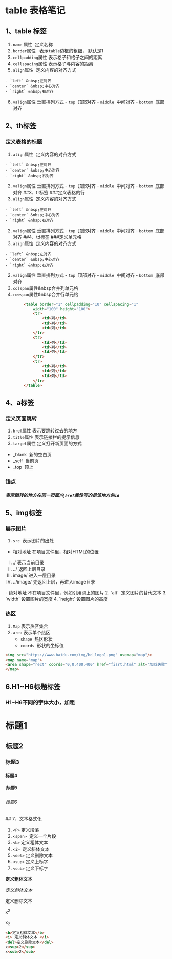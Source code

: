 # table 表格笔记

## 1、table 标签

  1. `name` 属性 &nbsp;定义名称
  2. `border`属性 &nbsp; 表示`table`边框的粗细， 默认是1
  3. `cellpadding`属性&nbsp;表示格子和格子之间的距离
  4. `cellspacing`属性&nbsp;表示格子与内容的距离
  5. `align`属性 &nbsp;定义内容的对齐方式

  	- `left` &nbsp;左对齐
  	- `center` &nbsp;中心对齐
  	- `right` &nbsp;右对齐
  6. `valign`属性&nbsp;垂直排列方式
	- `top` &nbsp;顶部对齐
	- `middle` &nbsp;中间对齐
	- `bottom` &nbsp;底部对齐

## 2、th标签
### 定义表格的标题

  1. `align`属性 &nbsp;定义内容的对齐方式

  	- `left` &nbsp;左对齐
  	- `center` &nbsp;中心对齐
  	- `right` &nbsp;右对齐
  2. `valign`属性&nbsp;垂直排列方式
	- `top` &nbsp;顶部对齐
	- `middle` &nbsp;中间对齐
	- `bottom` &nbsp;底部对齐
##3、tr标签 
###定义表格的行
  1. `align`属性 &nbsp;定义内容的对齐方式

  	- `left` &nbsp;左对齐
  	- `center` &nbsp;中心对齐
  	- `right` &nbsp;右对齐
  2. `valign`属性&nbsp;垂直排列方式
	- `top` &nbsp;顶部对齐
	- `middle` &nbsp;中间对齐
	- `bottom` &nbsp;底部对齐
##4、td标签
###定义单元格
  1. `align`属性 &nbsp;定义内容的对齐方式

  	- `left` &nbsp;左对齐
  	- `center` &nbsp;中心对齐
  	- `right` &nbsp;右对齐
  2. `valign`属性&nbsp;垂直排列方式
	- `top` &nbsp;顶部对齐
	- `middle` &nbsp;中间对齐
	- `bottom` &nbsp;底部对齐
  3. `colspan`属性&nbsp合并列单元格
  4. `rowspan`属性&nbsp合并行单元格
  
     
```html
		<table border="1" cellpadding="10" cellspacing="1"
			width="100" height="100">
			<tr>
				<td>列</td>
				<td>列</td>
				<td>列</td>
			</tr>
			<tr>
				<td>列</td>
				<td>列</td>
				<td>列</td>
			</tr>
			<tr>
				<td>列</td>
				<td>列</td>
				<td>列</td>
			</tr>
		</table>
```

## 4、a标签
### 定义页面跳转

 1. `href`属性&nbsp;表示要跳转过去的地方
 2. `title`属性&nbsp;表示链接栏的提示信息
 3. `target`属性&nbsp;定义打开新页面的方式
  - _blank &nbsp;新的空白页
  - _self &nbsp;当前页
  - _top &nbsp;顶上
    
### 锚点 
##### 表示跳转的地方在同一页面内,`href`属性写的是该地方的`id`
## 5、img标签
### 展示图片

1. `src` &nbsp;表示图片的出处
 - 相对地址&nbsp;在项目文件里，相对HTML的位置
<ol type="I">
	<li>./&nbsp;表示当前目录 </li>
	<li>../&nbsp;返回上层目录</li>
	<li>image/&nbsp;进入一层目录</li>
	<li>../image/&nbsp;先返回上层，再进入image目录</li>
</ol>
 - 绝对地址&nbsp;不在项目文件里，例如引用网上的图片
2. `alt` &nbsp;定义图片的替代文本
3. `width`&nbsp;设置图片的宽度
4. `height`&nbsp;设置图片的高度
   
### 热区

1. `Map`&nbsp;表示热区集合
 1. `area`&nbsp;表示单个热区
     - `shape` &nbsp;热区形状
     - `coords` &nbsp;形状的坐标值
     
```html
<img src="https://www.baidu.com/img/bd_logo1.png" usemap="map"/>
<map name="map">
<area shape="rect" coords="0,0,400,400" href="fisrt.html" alt="加载失败" />
</map>
```

## 6.H1~H6标题标签
### H1~H6不同的字体大小，加粗

<h1>标题1</h1>		
<h2>标题2</h2>
<h3>标题3</h3>
<h4>标题4</h4>
<h5>标题5</h5>
<h6>标题6</h6>
## 7、文本格式化

1. `<P>`&nbsp;定义段落
2. `<span>` &nbsp;定义一个片段
3. `<b>`&nbsp;定义粗体文本
4. `<i>` &nbsp;定义斜体文本 
5. `<del>`&nbsp;定义删除文本
6. `<sup>`&nbsp;定义上标字
7. `<sub>`&nbsp;定义下标字
   

<b>定义粗体文本</b>
    
<i> 定义斜体文本 </i>  
    
<del>定义删除文本</del>
     
x<sup>2</sup>
    
x<sub>2</sub>
    
```html
<b>定义粗体文本</b>
<i> 定义斜体文本 </i>  
<del>定义删除文本</del>
x<sup>2</sup>
x<sub>2</sub>
```

   

